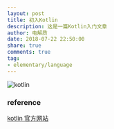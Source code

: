 ```yaml
---
layout: post
title: 初入Kotlin
description: 这是一篇Kotlin入门文章
author: 电解质
date: 2018-07-22 22:50:00
share: true
comments: true
tag: 
- elementary/language
---
```


![kotlin]({{site.baseurl}}/asset/2018-07-22/kotlin.png)

### reference
[kotlin 官方网站](https://kotlinlang.org/docs/reference/)